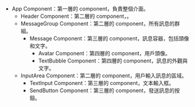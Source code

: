 - App Component：第一層的 component，負責整個介面。 
    - Header Component：第二層的 component，。 
    - MessageGroup Component：第二層的 component，所有訊息的群組。 
        - Message Component：第三層的 component，訊息容器，包括頭像和文字。 
            - Avatar Component：第四層的 component，用戶頭像。 
            - TextBubble Component：第四層的 component，訊息的外觀與文字。 
    - InputArea Component：第二層的 component，用戶輸入訊息的區域。 
        - TextInput Component：第三層的 component，文本輸入框。
        - SendButton Component：第三層的 component，發送訊息的按鈕。